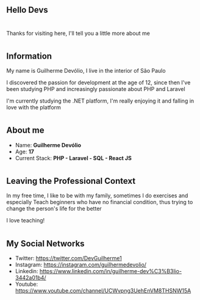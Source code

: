 ## Hello Devs
#
Thanks for visiting here, I'll tell you a little more about me
#
## Information
My name is Guilherme Devólio, I live in the interior of São Paulo

I discovered the passion for development at the age of 12, since then I've been studying PHP and increasingly passionate about PHP and Laravel

I'm currently studying the .NET platform, I'm really enjoying it and falling in love with the platform

#

## About me

 - Name: **Guilherme Devólio**
 - Age: **17**
 - Current Stack: **PHP - Laravel - SQL - React JS**
#
## Leaving the Professional Context

In my free time, I like to be with my family, sometimes I do exercises and especially
Teach beginners who have no financial condition, thus trying to change the person's life for the better

I love teaching!

#

## My Social Networks
- Twitter: https://twitter.com/DevGuilherme1
- Instagram: https://instagram.com/guilhermedevolio/
- Linkedin: https://www.linkedin.com/in/guilherme-dev%C3%B3lio-3442a01b4/
- Youtube: https://www.youtube.com/channel/UCWvpng3UehEnVM8THSNW15A
